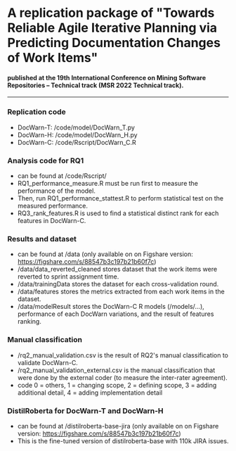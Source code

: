 # A replication package of "Towards Reliable Agile Iterative Planning via Predicting Documentation Changes of Work Items"
#### published at the 19th International Conference on Mining Software Repositories – Technical track (MSR 2022 Technical track).
------------------------------------------------------

### Replication code
- DocWarn-T: /code/model/DocWarn_T.py
- DocWarn-H: /code/model/DocWarn_H.py
- DocWarn-C: /code/Rscript/DocWarn_C.R

### Analysis code for RQ1
- can be found at /code/Rscript/
- RQ1_performance_measure.R must be run first to measure the performance of the model.
- Then, run RQ1_performance_stattest.R to perform statistical test on the measured performance.
- RQ3_rank_features.R is used to find a statistical distinct rank for each features in DocWarn-C.

### Results and dataset
- can be found at /data (only available on on Figshare version: https://figshare.com/s/88547b3c197b21b60f7c)
- /data/data_reverted_cleaned stores dataset that the work items were reverted to sprint assignment time.
- /data/trainingData stores the dataset for each cross-validation round.
- /data/features stores the metrics extracted from each work items in the dataset.
- /data/modelResult stores the DocWarn-C R models (/models/...), performance of each DocWarn variations, and the result of features ranking.

### Manual classification
- /rq2_manual_validation.csv is the result of RQ2's manual classification to validate DocWarn-C.
- /rq2_manual_validation_external.csv is the manual classification that were done by the external coder (to measure the inter-rater agreement).
- code 0 = others, 1 = changing scope, 2 = defining scope, 3 = adding additional detail, 4 = adding implementation detail

### DistilRoberta for DocWarn-T and DocWarn-H
- can be found at /distilroberta-base-jira  (only available on on Figshare version: https://figshare.com/s/88547b3c197b21b60f7c)
- This is the fine-tuned version of distilroberta-base with 110k JIRA issues. 



